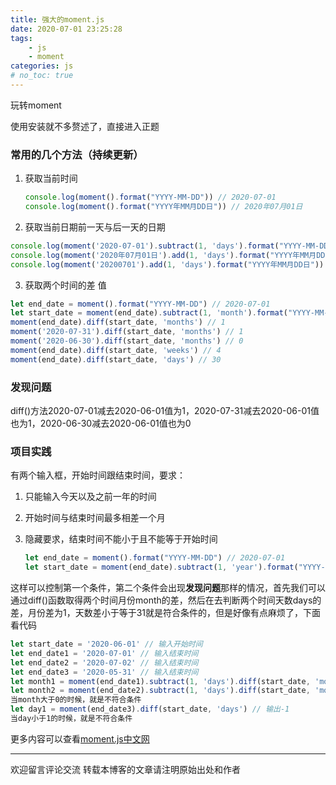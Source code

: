 ```yaml
---
title: 强大的moment.js
date: 2020-07-01 23:25:28
tags:
    - js
    - moment
categories: js
# no_toc: true
---
```


玩转moment
<!--more-->

使用安装就不多赘述了，直接进入正题

### 常用的几个方法（持续更新）

1. 获取当前时间  

   ```js
   console.log(moment().format("YYYY-MM-DD")) // 2020-07-01
   console.log(moment().format("YYYY年MM月DD日")) // 2020年07月01日
   ```

   

2.  获取当前日期前一天与后一天的日期   

   ```js
   console.log(moment('2020-07-01').subtract(1, 'days').format("YYYY-MM-DD")) // 2020-06-30
   console.log(moment('2020年07月01日').add(1, 'days').format("YYYY年MM月DD日")) // Invalid date
   console.log(moment('20200701').add(1, 'days').format("YYYY年MM月DD日")) // 2020年07月02日
   ```

   

3.  获取两个时间的差 值  

   ```js
   let end_date = moment().format("YYYY-MM-DD") // 2020-07-01
   let start_date = moment(end_date).subtract(1, 'month').format("YYYY-MM-DD") // 2020-06-01
   moment(end_date).diff(start_date, 'months') // 1
   moment('2020-07-31').diff(start_date, 'months') // 1
   moment('2020-06-30').diff(start_date, 'months') // 0
   moment(end_date).diff(start_date, 'weeks') // 4
   moment(end_date).diff(start_date, 'days') // 30
   ```

   

### 发现问题

diff()方法2020-07-01减去2020-06-01值为1，2020-07-31减去2020-06-01值也为1，2020-06-30减去2020-06-01值也为0

### 项目实践

有两个输入框，开始时间跟结束时间，要求：

1. 只能输入今天以及之前一年的时间
2. 开始时间与结束时间最多相差一个月
3. 隐藏要求，结束时间不能小于且不能等于开始时间

   ```js
   let end_date = moment().format("YYYY-MM-DD") // 2020-07-01
   let start_date = moment(end_date).subtract(1, 'year').format("YYYY-MM-DD") // 2019-07-01
   ```

这样可以控制第一个条件，第二个条件会出现**发现问题**那样的情况，首先我们可以通过diff()函数取得两个时间月份month的差，然后在去判断两个时间天数days的差，月份差为1，天数差小于等于31就是符合条件的，但是好像有点麻烦了，下面看代码

   ```js
   let start_date = '2020-06-01' // 输入开始时间
   let end_date1 = '2020-07-01' // 输入结束时间
   let end_date2 = '2020-07-02' // 输入结束时间
   let end_date3 = '2020-05-31' // 输入结束时间
   let month1 = moment(end_date1).subtract(1, 'days').diff(start_date, 'months') // 输出0
   let month2 = moment(end_date2).subtract(1, 'days').diff(start_date, 'months') // 输出1
   当month大于0的时候，就是不符合条件
   let day1 = moment(end_date3).diff(start_date, 'days') // 输出-1
   当day小于1的时候，就是不符合条件
   ```

更多内容可以查看[moment.js中文网](http://momentjs.cn/)

------

欢迎留言评论交流
转载本博客的文章请注明原始出处和作者